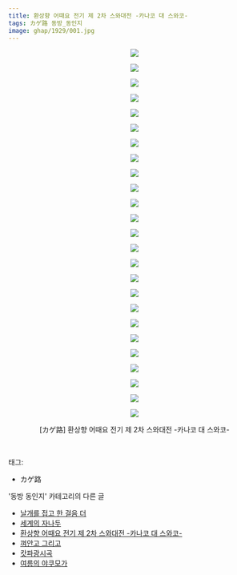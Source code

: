 ```yaml
---
title: 환상향 어때요 전기 제 2차 스와대전 -카나코 대 스와코-
tags: カゲ路 동방_동인지
image: ghap/1929/001.jpg
---
```

<div class="article">
<p style="text-align: center; clear: none; float: none;"><img src="{{ site.nasurl }}/ghap/1929/001.jpg"/></p>
<p style="text-align: center; clear: none; float: none;"><img src="{{ site.nasurl }}/ghap/1929/002.jpg"/></p>
<p style="text-align: center; clear: none; float: none;"><img src="{{ site.nasurl }}/ghap/1929/003.jpg"/></p>
<p style="text-align: center; clear: none; float: none;"><img src="{{ site.nasurl }}/ghap/1929/004.jpg"/></p>
<p style="text-align: center; clear: none; float: none;"><img src="{{ site.nasurl }}/ghap/1929/005.jpg"/></p>
<p style="text-align: center; clear: none; float: none;"><img src="{{ site.nasurl }}/ghap/1929/006.jpg"/></p>
<p style="text-align: center; clear: none; float: none;"><img src="{{ site.nasurl }}/ghap/1929/007.jpg"/></p>
<p style="text-align: center; clear: none; float: none;"><img src="{{ site.nasurl }}/ghap/1929/008.jpg"/></p>
<p style="text-align: center; clear: none; float: none;"><img src="{{ site.nasurl }}/ghap/1929/009.jpg"/></p>
<p style="text-align: center; clear: none; float: none;"><img src="{{ site.nasurl }}/ghap/1929/010.jpg"/></p>
<p style="text-align: center; clear: none; float: none;"><img src="{{ site.nasurl }}/ghap/1929/011.jpg"/></p>
<p style="text-align: center; clear: none; float: none;"><img src="{{ site.nasurl }}/ghap/1929/012.jpg"/></p>
<p style="text-align: center; clear: none; float: none;"><img src="{{ site.nasurl }}/ghap/1929/013.jpg"/></p>
<p style="text-align: center; clear: none; float: none;"><img src="{{ site.nasurl }}/ghap/1929/014.jpg"/></p>
<p style="text-align: center; clear: none; float: none;"><img src="{{ site.nasurl }}/ghap/1929/015.jpg"/></p>
<p style="text-align: center; clear: none; float: none;"><img src="{{ site.nasurl }}/ghap/1929/016.jpg"/></p>
<p style="text-align: center; clear: none; float: none;"><img src="{{ site.nasurl }}/ghap/1929/017.jpg"/></p>
<p style="text-align: center; clear: none; float: none;"><img src="{{ site.nasurl }}/ghap/1929/018.jpg"/></p>
<p style="text-align: center; clear: none; float: none;"><img src="{{ site.nasurl }}/ghap/1929/019.jpg"/></p>
<p style="text-align: center; clear: none; float: none;"><img src="{{ site.nasurl }}/ghap/1929/020.jpg"/></p>
<p style="text-align: center; clear: none; float: none;"><img src="{{ site.nasurl }}/ghap/1929/021.jpg"/></p>
<p style="text-align: center; clear: none; float: none;"><img src="{{ site.nasurl }}/ghap/1929/022.jpg"/></p>
<p style="text-align: center; clear: none; float: none;"><img src="{{ site.nasurl }}/ghap/1929/023.jpg"/></p>
<p style="text-align: center; clear: none; float: none;"><img src="{{ site.nasurl }}/ghap/1929/024.jpg"/></p>
<p style="text-align: center; clear: none; float: none;"><img src="{{ site.nasurl }}/ghap/1929/025.jpg"/></p>
<p style="text-align: center; clear: none; float: none;">[カゲ路] 환상향 어때요 전기 제 2차 스와대전 -카나코 대 스와코-</p>
<p><br/></p>
</div><div class="tagTrail">
<p>태그: </p>
<ul>
<li>カゲ路</li>
</ul>
</div><div class="another">
<p>'동방 동인지' 카테고리의 다른 글</p>
<ul>
<li><a href="/2016-08-31-ghap_1931">날개를 접고 한 걸음 더</a></li>
<li><a href="/2016-08-31-ghap_1930">세계의 자나두</a></li>
<li><a href="/2016-08-31-ghap_1929">환상향 어때요 전기 제 2차 스와대전 -카나코 대 스와코-</a></li>
<li><a href="/2016-08-31-ghap_1927">껴안고 그리고</a></li>
<li><a href="/2016-08-31-ghap_1926">캇파광시곡</a></li>
<li><a href="/2016-08-30-ghap_1924">여름의 야쿠모가</a></li>
</ul>
</div><div class="cb_module cb_fluid">
<div class="cb_wrt cb_profile">
</div><!-- commentList close -->
</div>